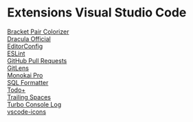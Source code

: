 # Extensions Visual Studio Code

[Bracket Pair Colorizer](https://marketplace.visualstudio.com/items?itemName=CoenraadS.bracket-pair-colorizer-2) <br>
[Dracula Official](https://marketplace.visualstudio.com/items?itemName=dracula-theme.theme-dracula) <br>
[EditorConfig](https://marketplace.visualstudio.com/items?itemName=EditorConfig.EditorConfig) <br>
[ESLint](https://marketplace.visualstudio.com/items?itemName=dbaeumer.vscode-eslint) <br>
[GitHub Pull Requests](https://marketplace.visualstudio.com/items?itemName=GitHub.vscode-pull-request-github) <br>
[GitLens](https://marketplace.visualstudio.com/items?itemName=eamodio.gitlens) <br>
[Monokai Pro](https://marketplace.visualstudio.com/items?itemName=monokai.theme-monokai-pro-vscode) <br>
[SQL Formatter](https://marketplace.visualstudio.com/items?itemName=adpyke.vscode-sql-formatter) <br>
[Todo+](https://marketplace.visualstudio.com/items?itemName=fabiospampinato.vscode-todo-plus) <br>
[Trailing Spaces](https://marketplace.visualstudio.com/items?itemName=shardulm94.trailing-spaces) <br>
[Turbo Console Log](https://marketplace.visualstudio.com/items?itemName=ChakrounAnas.turbo-console-log) <br>
[vscode-icons](https://marketplace.visualstudio.com/items?itemName=vscode-icons-team.vscode-icons)
